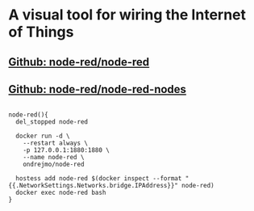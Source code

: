 # A visual tool for wiring the Internet of Things
## [Github: node-red/node-red](https://github.com/node-red/node-red)
## [Github: node-red/node-red-nodes](https://github.com/node-red/node-red-nodes)
<pre>
<code>
node-red(){  
  del_stopped node-red  

  docker run -d \  
    --restart always \  
    -p 127.0.0.1:1880:1880 \  
    --name node-red \  
    ondrejmo/node-red  

  hostess add node-red $(docker inspect --format "{{.NetworkSettings.Networks.bridge.IPAddress}}" node-red)  
  docker exec node-red bash  
}  
</code>
</pre>
